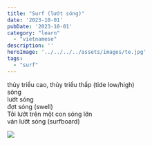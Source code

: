 ```yaml
---
title: "Surf (lướt sóng)"
date: '2023-10-01'
pubDate: '2023-10-01'
category: "learn"
  - "vietnamese"
description: ''
heroImage: '../../../../assets/images/te.jpg'
tags:
  - "surf"
---
```


thủy triều cao, thủy triều thấp (tide low/high)  
sóng  
lướt sóng  
đợt sóng (swell)  
Tôi lướt trên một con sóng lớn  
ván lướt sóng (surfboard)

![](https://malparty.cluster010.ovh.net/wp-content/uploads/2023/10/image.png)
